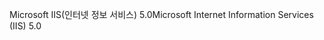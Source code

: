 <span data-ttu-id="ddf04-101">Microsoft IIS(인터넷 정보 서비스) 5.0</span><span class="sxs-lookup"><span data-stu-id="ddf04-101">Microsoft Internet Information Services (IIS) 5.0</span></span>